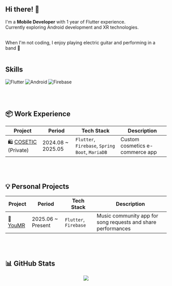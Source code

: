 ## Hi there! 👋

I'm a **Mobile Developer** with 1 year of Flutter experience.
<br>
Currently exploring Android development and XR technologies.

<br>
When I'm not coding, I enjoy playing electric guitar and performing in a band 🎸

<br>
<br>

## Skills

![Flutter](https://img.shields.io/badge/Flutter-02569B?style=flat-square&logo=flutter&logoColor=white)
![Android](https://img.shields.io/badge/Android-3DDC84?style=flat-square&logo=android&logoColor=white)
![Firebase](https://img.shields.io/badge/Firebase-FFA000?style=flat-square&logo=firebase&logoColor=white)


<br>
<br>

## 📦 Work Experience
| Project | Period | Tech Stack | Description |
|---------|-------------|------------|--------|
| 🛍 [COSETIC](https://github.com/cosetic) (Private) | 2024.08 ~ 2025.05 | `Flutter`, `Firebase`, `Spring Boot`, `MariaDB`  | Custom cosmetics e-commerce app 


<br>
<br>

## 💡 Personal Projects
| Project | Period | Tech Stack | Description |
|---------|-------------|------------|--------|
| 🧠 [YouMR](https://github.com/ayz1070/youmr_v2) | 2025.06 ~ Present | `Flutter`, `Firebase` | Music community app for song requests and share performances  

<br>
<br>

## 📊 GitHub Stats

<div align="center">
  <img src="https://github-readme-stats.vercel.app/api?username=ayz1070&show_icons=true&theme=radical">
</div>
